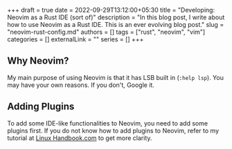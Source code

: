 +++
draft = true
date = 2022-09-29T13:12:00+05:30
title = "Developing: Neovim as a Rust IDE (sort of)"
description = "In this blog post, I write about how to use Neovim as a Rust IDE. This is an ever evolving blog post."
slug = "neovim-rust-config.md"
authors = []
tags = ["rust", "neovim", "vim"]
categories = []
externalLink = ""
series = []
+++

## Why Neovim?

My main purpose of using Neovim is that it has LSB built in (`:help lsp`). You may have your own reasons. If you don't, Google it.

## Adding Plugins

To add some IDE-like functionalities to Neovim, you need to add some plugins first. If you do not know how to add plugins to Neovim, refer to my tutorial at [Linux Handbook.com]() to get more clarity.
